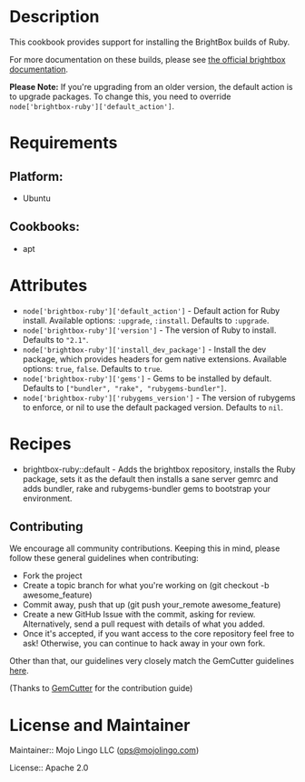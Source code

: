 # Description

This cookbook provides support for installing the BrightBox builds of Ruby.

For more documentation on these builds, please see [the official brightbox documentation](http://blog.brightbox.co.uk/posts/next-generation-ruby-packages-for-ubuntu).

**Please Note:** If you're upgrading from an older version, the default action is to upgrade packages. To change this, you need to override `node['brightbox-ruby']['default_action']`.

# Requirements

## Platform:

* Ubuntu

## Cookbooks:

* apt

# Attributes

* `node['brightbox-ruby']['default_action']` - Default action for Ruby install. Available options: `:upgrade`, `:install`. Defaults to `:upgrade`.
* `node['brightbox-ruby']['version']` - The version of Ruby to install. Defaults to `"2.1"`.
* `node['brightbox-ruby']['install_dev_package']` - Install the dev package, which provides headers for gem native extensions. Available options: `true`, `false`. Defaults to `true`.
* `node['brightbox-ruby']['gems']` - Gems to be installed by default. Defaults to `["bundler", "rake", "rubygems-bundler"]`.
* `node['brightbox-ruby']['rubygems_version']` - The version of rubygems to enforce, or nil to use the default packaged version. Defaults to `nil`.

# Recipes

* brightbox-ruby::default - Adds the brightbox repository, installs the Ruby package, sets it as the default then installs a sane server gemrc and adds bundler, rake and rubygems-bundler gems to bootstrap your environment.

## Contributing

We encourage all community contributions. Keeping this in mind, please follow these general guidelines when contributing:

* Fork the project
* Create a topic branch for what you're working on (git checkout -b awesome_feature)
* Commit away, push that up (git push your\_remote awesome\_feature)
* Create a new GitHub Issue with the commit, asking for review. Alternatively, send a pull request with details of what you added.
* Once it's accepted, if you want access to the core repository feel free to ask! Otherwise, you can continue to hack away in your own fork.

Other than that, our guidelines very closely match the GemCutter guidelines [here](http://wiki.github.com/qrush/gemcutter/contribution-guidelines).

(Thanks to [GemCutter](http://wiki.github.com/qrush/gemcutter/) for the contribution guide)


# License and Maintainer

Maintainer:: Mojo Lingo LLC (<ops@mojolingo.com>)

License:: Apache 2.0
